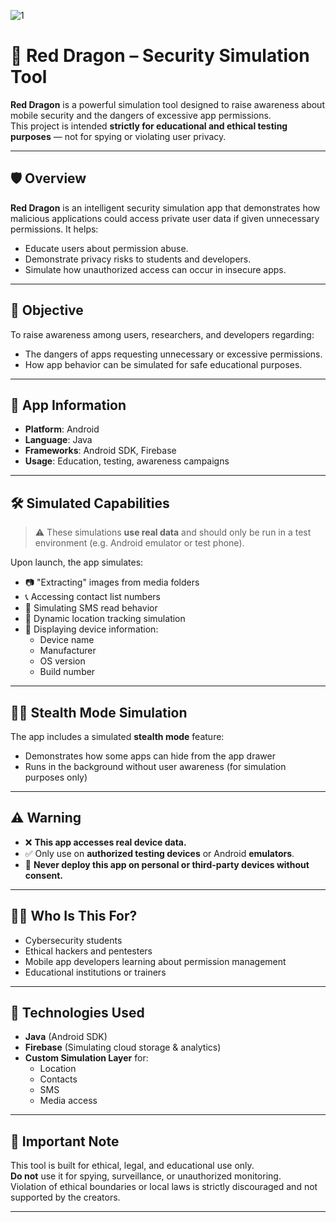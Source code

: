 
![1](https://github.com/user-attachments/assets/3eabbe1b-44ea-460a-9402-c436755f32e0)


# 🐉 Red Dragon – Security Simulation Tool

**Red Dragon** is a powerful simulation tool designed to raise awareness about mobile security and the dangers of excessive app permissions.  
This project is intended **strictly for educational and ethical testing purposes** — not for spying or violating user privacy.

---

## 🛡️ Overview

**Red Dragon** is an intelligent security simulation app that demonstrates how malicious applications could access private user data if given unnecessary permissions. It helps:

- Educate users about permission abuse.
- Demonstrate privacy risks to students and developers.
- Simulate how unauthorized access can occur in insecure apps.

---

## 🎯 Objective

To raise awareness among users, researchers, and developers regarding:

- The dangers of apps requesting unnecessary or excessive permissions.
- How app behavior can be simulated for safe educational purposes.

---

## 📱 App Information

- **Platform**: Android
- **Language**: Java
- **Frameworks**: Android SDK, Firebase
- **Usage**: Education, testing, awareness campaigns

---

## 🛠️ Simulated Capabilities

> ⚠️ These simulations **use real data** and should only be run in a test environment (e.g. Android emulator or test phone).

Upon launch, the app simulates:

- 📷 "Extracting" images from media folders
- 📞 Accessing contact list numbers
- 💬 Simulating SMS read behavior
- 📍 Dynamic location tracking simulation
- 📱 Displaying device information:
  - Device name
  - Manufacturer
  - OS version
  - Build number

---

## 🕵️‍♂️ Stealth Mode Simulation

The app includes a simulated **stealth mode** feature:
- Demonstrates how some apps can hide from the app drawer
- Runs in the background without user awareness (for simulation purposes only)

---

## ⚠️ Warning

- ❌ **This app accesses real device data.**
- ✅ Only use on **authorized testing devices** or Android **emulators**.
- 🚫 **Never deploy this app on personal or third-party devices without consent.**

---

## 👨‍💻 Who Is This For?

- Cybersecurity students
- Ethical hackers and pentesters
- Mobile app developers learning about permission management
- Educational institutions or trainers

---

## 🧰 Technologies Used

- **Java** (Android SDK)
- **Firebase** (Simulating cloud storage & analytics)
- **Custom Simulation Layer** for:
  - Location
  - Contacts
  - SMS
  - Media access

---

## 🧠 Important Note

This tool is built for ethical, legal, and educational use only.  
**Do not** use it for spying, surveillance, or unauthorized monitoring.  
Violation of ethical boundaries or local laws is strictly discouraged and not supported by the creators.

---






